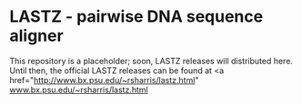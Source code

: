 LASTZ - pairwise DNA sequence aligner
=========

This repository is a placeholder; soon, LASTZ releases will distributed here.
Until then, the official LASTZ releases can be found at
<a href="http://www.bx.psu.edu/~rsharris/lastz.html"
www.bx.psu.edu/~rsharris/lastz.html</a>

